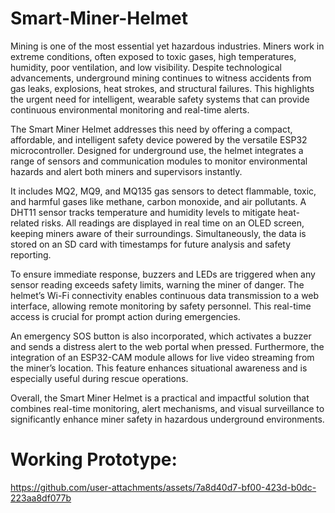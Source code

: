 # Smart-Miner-Helmet

Mining is one of the most essential yet hazardous industries. Miners work in extreme conditions, often exposed to toxic gases, high temperatures, humidity, poor ventilation, and low visibility. Despite technological advancements, underground mining continues to witness accidents from gas leaks, explosions, heat strokes, and structural failures. This highlights the urgent need for intelligent, wearable safety systems that can provide continuous environmental monitoring and real-time alerts.

The Smart Miner Helmet addresses this need by offering a compact, affordable, and intelligent safety device powered by the versatile ESP32 microcontroller. Designed for underground use, the helmet integrates a range of sensors and communication modules to monitor environmental hazards and alert both miners and supervisors instantly.

It includes MQ2, MQ9, and MQ135 gas sensors to detect flammable, toxic, and harmful gases like methane, carbon monoxide, and air pollutants. A DHT11 sensor tracks temperature and humidity levels to mitigate heat-related risks. All readings are displayed in real time on an OLED screen, keeping miners aware of their surroundings. Simultaneously, the data is stored on an SD card with timestamps for future analysis and safety reporting.

To ensure immediate response, buzzers and LEDs are triggered when any sensor reading exceeds safety limits, warning the miner of danger. The helmet’s Wi-Fi connectivity enables continuous data transmission to a web interface, allowing remote monitoring by safety personnel. This real-time access is crucial for prompt action during emergencies.

An emergency SOS button is also incorporated, which activates a buzzer and sends a distress alert to the web portal when pressed. Furthermore, the integration of an ESP32-CAM module allows for live video streaming from the miner’s location. This feature enhances situational awareness and is especially useful during rescue operations.

Overall, the Smart Miner Helmet is a practical and impactful solution that combines real-time monitoring, alert mechanisms, and visual surveillance to significantly enhance miner safety in hazardous underground environments.

<h1>Working Prototype:</h1>

https://github.com/user-attachments/assets/7a8d40d7-bf00-423d-b0dc-223aa8df077b
